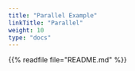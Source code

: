 ```yaml
---
title: "Parallel Example"
linkTitle: "Parallel"
weight: 10
type: "docs"
---
```


{{% readfile file="README.md" %}}
